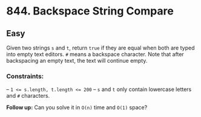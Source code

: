 # 844. Backspace String Compare

## Easy

Given two strings `s` and `t`, return `true` if they are equal when both are typed into empty text editors. `#` means a
backspace character. Note that after backspacing an empty text, the text will continue empty.

### Constraints:

– `1 <= s.length, t.length <= 200`
– `s` and `t` only contain lowercase letters and `#` characters.

**Follow up:** Can you solve it in `O(n)` time and `O(1)` space?
